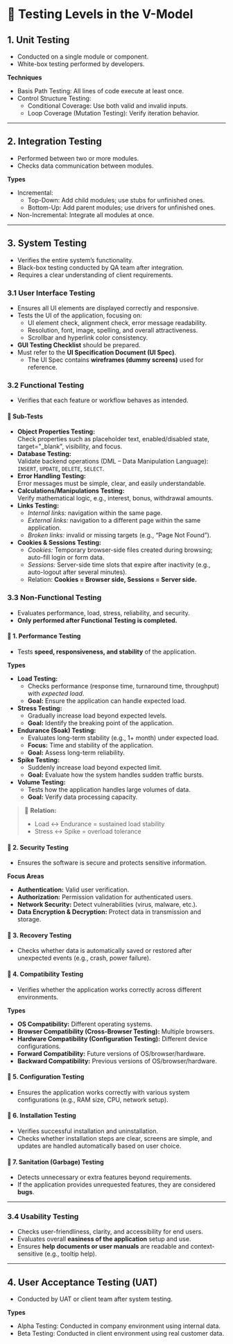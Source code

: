 # 🔹 Testing Levels in the V-Model

## 1. Unit Testing
- Conducted on a single module or component.
- White-box testing performed by developers.

**Techniques**
- Basis Path Testing: All lines of code execute at least once.
- Control Structure Testing:
  - Conditional Coverage: Use both valid and invalid inputs.
  - Loop Coverage (Mutation Testing): Verify iteration behavior.

---

## 2. Integration Testing
- Performed between two or more modules.
- Checks data communication between modules.

**Types**
- Incremental:
  - Top-Down: Add child modules; use stubs for unfinished ones.
  - Bottom-Up: Add parent modules; use drivers for unfinished ones.
- Non-Incremental: Integrate all modules at once.

---

## 3. System Testing
- Verifies the entire system’s functionality.
- Black-box testing conducted by QA team after integration.
- Requires a clear understanding of client requirements.

### 3.1 User Interface Testing
- Ensures all UI elements are displayed correctly and responsive.
- Tests the UI of the application, focusing on:
  - UI element check, alignment check, error message readability.
  - Resolution, font, image, spelling, and overall attractiveness.
  - Scrollbar and hyperlink color consistency.
- **GUI Testing Checklist** should be prepared.
- Must refer to the **UI Specification Document (UI Spec)**.
  - The UI Spec contains **wireframes (dummy screens)** used for reference.

### 3.2 Functional Testing
- Verifies that each feature or workflow behaves as intended.

#### 🔸 Sub-Tests
- **Object Properties Testing:**  
  Check properties such as placeholder text, enabled/disabled state, target="_blank", visibility, and focus.
- **Database Testing:**  
  Validate backend operations (DML – Data Manipulation Language): `INSERT`, `UPDATE`, `DELETE`, `SELECT`.
- **Error Handling Testing:**  
  Error messages must be simple, clear, and easily understandable.
- **Calculations/Manipulations Testing:**  
  Verify mathematical logic, e.g., interest, bonus, withdrawal amounts.
- **Links Testing:**
  - *Internal links:* navigation within the same page.
  - *External links:* navigation to a different page within the same application.
  - *Broken links:* invalid or missing targets (e.g., “Page Not Found”).
- **Cookies & Sessions Testing:**
  - *Cookies:* Temporary browser-side files created during browsing; auto-fill login or form data.
  - *Sessions:* Server-side time slots that expire after inactivity (e.g., auto-logout after several minutes).
  - Relation: **Cookies = Browser side, Sessions = Server side.**
### 3.3 Non-Functional Testing
- Evaluates performance, load, stress, reliability, and security.
- **Only performed after Functional Testing is completed.**

#### 🔸 1. Performance Testing
- Tests **speed, responsiveness, and stability** of the application.

**Types**
- **Load Testing:**  
  - Checks performance (response time, turnaround time, throughput) with *expected load*.  
  - **Goal:** Ensure the application can handle expected load.
- **Stress Testing:**  
  - Gradually increase load beyond expected levels.  
  - **Goal:** Identify the breaking point of the application.
- **Endurance (Soak) Testing:**  
  - Evaluates long-term stability (e.g., 1+ month) under expected load.  
  - **Focus:** Time and stability of the application.  
  - **Goal:** Assess long-term reliability.
- **Spike Testing:**  
  - Suddenly increase load beyond expected limit.  
  - **Goal:** Evaluate how the system handles sudden traffic bursts.
- **Volume Testing:**  
  - Tests how the application handles large volumes of data.  
  - **Goal:** Verify data processing capacity.

> 🔹 **Relation:**  
> - Load ↔ Endurance = sustained load stability  
> - Stress ↔ Spike = overload tolerance


#### 🔸 2. Security Testing
- Ensures the software is secure and protects sensitive information.

**Focus Areas**
- **Authentication:** Valid user verification.  
- **Authorization:** Permission validation for authenticated users.  
- **Network Security:** Detect vulnerabilities (virus, malware, etc.).  
- **Data Encryption & Decryption:** Protect data in transmission and storage.


#### 🔸 3. Recovery Testing
- Checks whether data is automatically saved or restored after unexpected events (e.g., crash, power failure).


#### 🔸 4. Compatibility Testing
- Verifies whether the application works correctly across different environments.

**Types**
- **OS Compatibility:** Different operating systems.  
- **Browser Compatibility (Cross-Browser Testing):** Multiple browsers.  
- **Hardware Compatibility (Configuration Testing):** Different device configurations.  
- **Forward Compatibility:** Future versions of OS/browser/hardware.  
- **Backward Compatibility:** Previous versions of OS/browser/hardware.


#### 🔸 5. Configuration Testing
- Ensures the application works correctly with various system configurations (e.g., RAM size, CPU, network setup).


#### 🔸 6. Installation Testing
- Verifies successful installation and uninstallation.  
- Checks whether installation steps are clear, screens are simple, and updates are handled automatically based on user choice.


#### 🔸 7. Sanitation (Garbage) Testing
- Detects unnecessary or extra features beyond requirements.  
- If the application provides unrequested features, they are considered **bugs**.

---

### 3.4 Usability Testing
- Checks user-friendliness, clarity, and accessibility for end users.
- Evaluates overall **easiness of the application** setup and use.
- Ensures **help documents or user manuals** are readable and context-sensitive (e.g., tooltip help).

---

 ## 4. User Acceptance Testing (UAT)
- Conducted by UAT or client team after system testing.

**Types**
- Alpha Testing: Conducted in company environment using internal data.
- Beta Testing: Conducted in client environment using real customer data.
